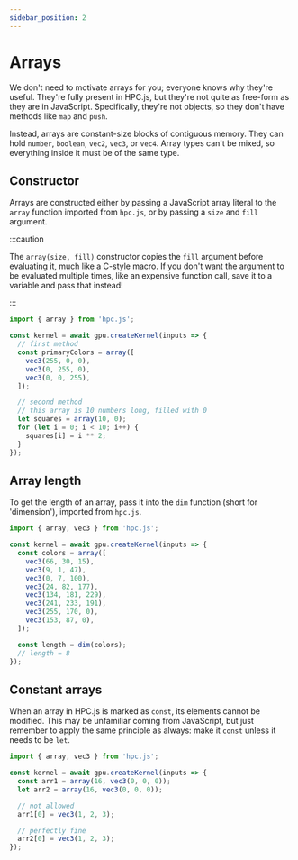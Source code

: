 ```yaml
---
sidebar_position: 2
---
```


# Arrays

We don't need to motivate arrays for you; everyone knows why they're useful. They're fully present in HPC.js, but they're not quite as free-form as they are in JavaScript. Specifically, they're not objects, so they don't have methods like `map` and `push`.

Instead, arrays are constant-size blocks of contiguous memory. They can hold `number`, `boolean`, `vec2`, `vec3`, or `vec4`. Array types can't be mixed, so everything inside it must be of the same type.

## Constructor

Arrays are constructed either by passing a JavaScript array literal to the `array` function imported from `hpc.js`, or by passing a `size` and `fill` argument.

:::caution

The `array(size, fill)` constructor copies the `fill` argument before evaluating it, much like a C-style macro. If you don't want the argument to be evaluated multiple times, like an expensive function call, save it to a variable and pass that instead!

:::

```ts
import { array } from 'hpc.js';

const kernel = await gpu.createKernel(inputs => {
  // first method
  const primaryColors = array([
    vec3(255, 0, 0),
    vec3(0, 255, 0),
    vec3(0, 0, 255),
  ]);

  // second method
  // this array is 10 numbers long, filled with 0
  let squares = array(10, 0);
  for (let i = 0; i < 10; i++) {
    squares[i] = i ** 2;
  }
});
```

## Array length

To get the length of an array, pass it into the `dim` function (short for 'dimension'), imported from `hpc.js`.

```ts
import { array, vec3 } from 'hpc.js';

const kernel = await gpu.createKernel(inputs => {
  const colors = array([
    vec3(66, 30, 15),
    vec3(9, 1, 47),
    vec3(0, 7, 100),
    vec3(24, 82, 177),
    vec3(134, 181, 229),
    vec3(241, 233, 191),
    vec3(255, 170, 0),
    vec3(153, 87, 0),
  ]);

  const length = dim(colors);
  // length = 8
});
```

## Constant arrays

When an array in HPC.js is marked as `const`, its elements cannot be modified. This may be unfamiliar coming from JavaScript, but just remember to apply the same principle as always: make it `const` unless it needs to be `let`.

```ts
import { array, vec3 } from 'hpc.js';

const kernel = await gpu.createKernel(inputs => {
  const arr1 = array(16, vec3(0, 0, 0));
  let arr2 = array(16, vec3(0, 0, 0));

  // not allowed
  arr1[0] = vec3(1, 2, 3);

  // perfectly fine
  arr2[0] = vec3(1, 2, 3);
});
```
